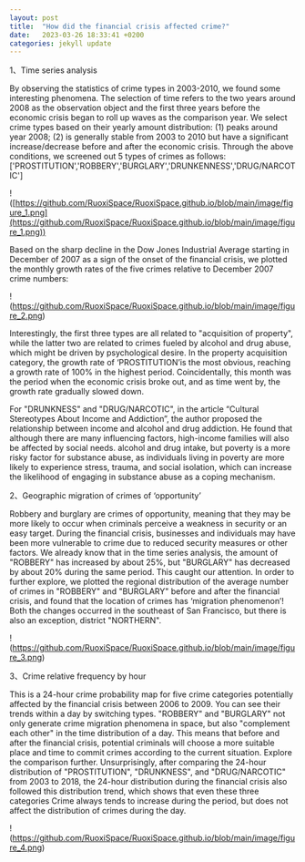 ```yaml
---
layout: post
title:  "How did the financial crisis affected crime?"
date:   2023-03-26 18:33:41 +0200
categories: jekyll update
---
```

1、Time series analysis

By observing the statistics of crime types in 2003-2010, we found some interesting phenomena. The selection of time refers to the two years around 2008 as the observation object and the first three years before the economic crisis began to roll up waves as the comparison year. We select crime types based on their yearly amount distribution:
(1) peaks around year 2008;
(2) is generally stable from 2003 to 2010 but have a significant increase/decrease before and after the economic crisis.
Through the above conditions, we screened out 5 types of crimes as follows:
['PROSTITUTION','ROBBERY','BURGLARY','DRUNKENNESS','DRUG/NARCOTIC']

!([https://github.com/RuoxiSpace/RuoxiSpace.github.io/blob/main/image/figure_1.png](https://github.com/RuoxiSpace/RuoxiSpace.github.io/blob/main/image/figure_1.png))

Based on the sharp decline in the Dow Jones Industrial Average starting in December of 2007 as a sign of the onset of the financial crisis, we plotted the monthly growth rates of the five crimes relative to December 2007 crime numbers:

!(https://github.com/RuoxiSpace/RuoxiSpace.github.io/blob/main/image/figure_2.png)

Interestingly, the first three types are all related to "acquisition of property", while the latter two are related to crimes fueled by alcohol and drug abuse, which might be driven by psychological desire. In the property acquisition category, the growth rate of ‘PROSTITUTION’is the most obvious, reaching a growth rate of 100% in the highest period. Coincidentally, this month was the period when the economic crisis broke out, and as time went by, the growth rate gradually slowed down.


For "DRUNKNESS" and "DRUG/NARCOTIC", in the article “Cultural Stereotypes About Income and Addiction”, the author proposed the relationship between income and alcohol and drug addiction. He found that although there are many influencing factors, high-income families will also be affected by social needs. alcohol and drug intake, but poverty is a more risky factor for substance abuse, as individuals living in poverty are more likely to experience stress, trauma, and social isolation, which can increase the likelihood of engaging in substance abuse as a coping mechanism.

2、Geographic migration of crimes of ‘opportunity’

Robbery and burglary are crimes of opportunity, meaning that they may be more likely to occur when criminals perceive a weakness in security or an easy target. During the financial crisis, businesses and individuals may have been more vulnerable to crime due to reduced security measures or other factors.
We already know that in the time series analysis, the amount of "ROBBERY" has increased by about 25%, but "BURGLARY" has decreased by about 20% during the same period. This caught our attention. In order to further explore, we plotted the regional distribution of the average number of crimes in "ROBBERY" and "BURGLARY" before and after the financial crisis, and found that the location of crimes has ‘migration phenomenon’! Both the changes occurred in the southeast of San Francisco, but there is also an exception, district "NORTHERN".

!(https://github.com/RuoxiSpace/RuoxiSpace.github.io/blob/main/image/figure_3.png)

3、Crime relative frequency by hour

This is a 24-hour crime probability map for five crime categories potentially affected by the financial crisis between 2006 to 2009. You can see their trends within a day by switching types. "ROBBERY" and "BURGLARY" not only generate crime migration phenomena in space, but also "complement each other" in the time distribution of a day. This means that before and after the financial crisis, potential criminals will choose a more suitable place and time to commit crimes according to the current situation. Explore the comparison further. Unsurprisingly, after comparing the 24-hour distribution of "PROSTITUTION", "DRUNKNESS", and "DRUG/NARCOTIC" from 2003 to 2018, the 24-hour distribution during the financial crisis also followed this distribution trend, which shows that even these three categories Crime always tends to increase during the period, but does not affect the distribution of crimes during the day.


!(https://github.com/RuoxiSpace/RuoxiSpace.github.io/blob/main/image/figure_4.png)

